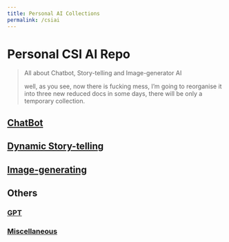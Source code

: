 ```yaml
---
title: Personal AI Collections
permalink: /csiai
---
```


# Personal CSI AI Repo

> All about Chatbot, Story-telling and Image-generator AI
>
> well, as you see, now there is fucking mess, I’m going to reorganise it into three new reduced docs in some days, there will be only a temporary collection.

## [ChatBot](/repo/chatbot)

## [Dynamic Story-telling](/repo/aids)



## [Image-generating](/repo/aiig)

## Others

### [GPT](/repo/gpt)

### [Miscellaneous](/repo/aimisc)